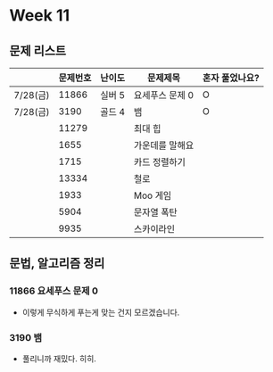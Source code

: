 # Week 11

## 문제 리스트

|       |문제번호|난이도|문제제목|혼자 풀었나요?|
|-------|-------|------|-------|-------------|
|7/28(금)|11866|실버 5|요세푸스 문제 0|O|
|7/28(금)|3190|골드 4|뱀|O|
||11279||최대 힙||
||1655||가운데를 말해요||
||1715||카드 정렬하기||
||13334||철로||
||1933||Moo 게임||
||5904||문자열 폭탄||
||9935||스카이라인||

## 문법, 알고리즘 정리

### 11866 요세푸스 문제 0
- 이렇게 무식하게 푸는게 맞는 건지 모르겠습니다.

### 3190 뱀
- 풀리니까 재밌다. 히히.
